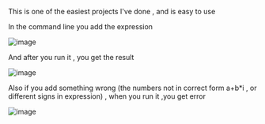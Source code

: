 This is one of the easiest projects I've done , and is easy to use 

In the command line you add the expression 

![image](https://github.com/AndreiAvram003/Java-Project---Complex-Numbers/assets/132280624/c4149b6d-32c6-4705-9720-a9cec020d2fb)

And after you run it , you get the result 

![image](https://github.com/AndreiAvram003/Java-Project---Complex-Numbers/assets/132280624/69be213d-10aa-4edf-8dc6-1d4090796fe8)

Also if you add something wrong (the numbers not in correct form a+b*i , or different signs in expression) , when you run it ,you get error

![image](https://github.com/AndreiAvram003/Java-Project---Complex-Numbers/assets/132280624/ee2e91c0-80b1-427b-9a8e-3b997668a080)


